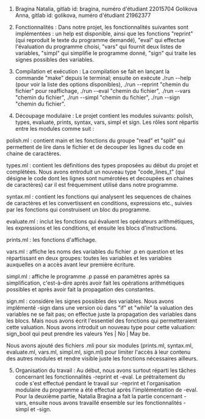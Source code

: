 1. Bragina Natalia, gitlab id: bragina, numéro d'étudiant 22015704
Golikova Anna, gitlab id: golikova, numéro d'étudiant 21962377

2. Fonctionnalités : Dans notre projet, les fonctionnalités suivantes 
sont implémentées : un help est disponible, ainsi que les fonctions "reprint" (qui reproduit le texte du programme demandé), "eval" qui effectue l'évaluation du programme choisi, "vars" qui fournit deux listes de variables, "simpl" qui simplifie le programme donné, "sign" qui traite les signes possibles des variables.

3. Compilation et exécution : La compilation se fait en lançant la commande "make" depuis le terminal; 
ensuite on exécute ./run --help (pour voir la liste des options disponibles), 
./run --reprint "chemin du fichier" pour reaffichage, ./run --eval "chemin du fichier",
./run --vars "chemin du fichier", ./run --simpl "chemin du fichier", ./run --sign "chemin du fichier".

4. Découpage modulaire : Le projet contient les modules suivants: polish, types, evaluate, prints, syntax, vars, simpl et sign. 
Les rôles sont répartis entre les modules comme suit :

polish.ml : contient main et les fonctions du groupe "read" et "split" qui permettent de lire dans le fichier et de 
decouper les lignes du code en chaine de caractères.

types.ml : contient les définitions des types proposées au début du projet et complétées. Nous avons entroduit un nouveau type "code_lines_t" (qui désigne le code dont les lignes sont numérotées et decoupées en chaines de caractères) car il est fréquemment utilisé dans notre programme.

syntax.ml : contient les fonctions qui analysent les sequences de chaines de caractères et les convertissent en conditions, expressions etc., suivies par les fonctions qui construisent un bloc du programme. 

evaluate.ml : inclut les fonctions qui évaluent les opérateurs arithmétiques, les expressions et les conditions, et ensuite les blocs d'instructions. 

prints.ml : les fonctions d'affichage.

vars.ml : affiche les noms des variables du fichier .p en question et les répartissant en deux groupes: toutes les variables et les variables auxquelles on a accès avant leur première écriture.

simpl.ml : affiche le programme .p passé en paramètres après sa simplification, c'est-à-dire après avoir fait les opérations arithmétiques possibles et après avoir fait la propagation des constantes. 

sign.ml : considère les signes possibles des variables. Nous avons implémenté -sign dans 
une version où dans "if" et "while" la valuation des variables ne se fait pas; on effectue 
juste la propagation des variables dans les blocs. Mais nous avons écrit l'essentiel des fonctions qui permetteraient cette valuation. Nous avons introduit un nouveau type pour cette valuation: sign_bool qui peut prendre les valeurs Yes | No | May be.

Nous avons ajouté des fichiers .mli pour six modules (prints.ml, syntax.ml, evaluate.ml, 
vars.ml, simpl.ml, sign.ml) pour limiter
l'accès à leur contenu des autres modules et rendre visible juste les fonctions nécessaires ailleurs.

5. Organisation du travail : Au début, nous avons surtout réparti les tâches concernant les fonctionnalités -reprint et -eval. 
Le prétraitement du code s'est effectué pendant le travail sur -reprint et l'organisation modulaire du programme a été 
effectué après l'implémentation de -eval.
Pour la deuxième partie, Natalia Bragina a fait la partie concernant -vars, ensuite nous avons travaillé ensemble sur les fonctionnalités -simpl et -sign.